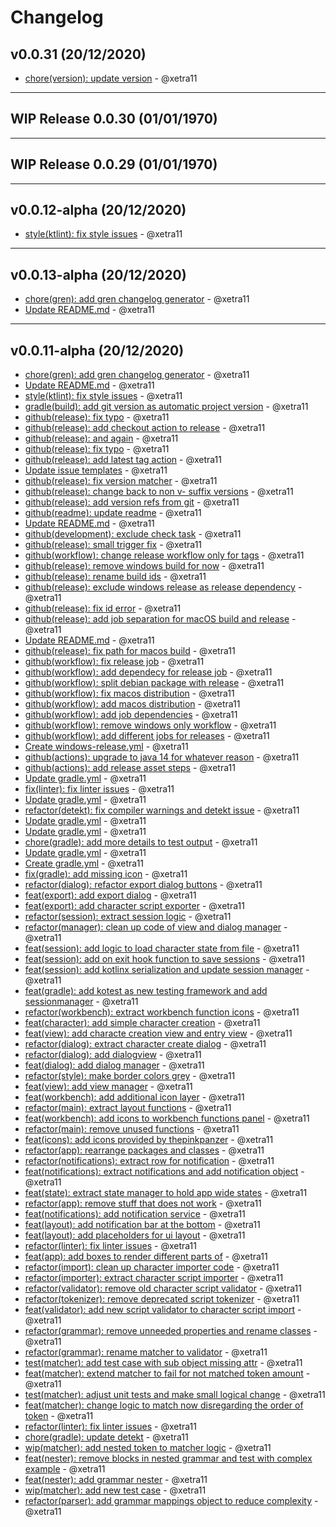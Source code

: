 # Changelog

## v0.0.31 (20/12/2020)
- [chore(version): update version](https://github.com/xetra11/CK3-Workbench/commit/73212d16e319e2f236f1da6e17be496b8e46618f) - @xetra11

---

## WIP Release 0.0.30 (01/01/1970)

---

## WIP Release 0.0.29 (01/01/1970)

---

## v0.0.12-alpha (20/12/2020)
- [style(ktlint): fix style issues](https://github.com/xetra11/CK3-Workbench/commit/0d7154c58631cba185c447989896a81de5b99943) - @xetra11

---

## v0.0.13-alpha (20/12/2020)
- [chore(gren): add gren changelog generator](https://github.com/xetra11/CK3-Workbench/commit/d4d9ff1621f390896762d5767872978d7b06c123) - @xetra11
- [Update README.md](https://github.com/xetra11/CK3-Workbench/commit/a86f446b08773fba78ae01b25701e81663e6a4d5) - @xetra11

---

## v0.0.11-alpha (20/12/2020)
- [chore(gren): add gren changelog generator](https://github.com/xetra11/CK3-Workbench/commit/d4d9ff1621f390896762d5767872978d7b06c123) - @xetra11
- [Update README.md](https://github.com/xetra11/CK3-Workbench/commit/a86f446b08773fba78ae01b25701e81663e6a4d5) - @xetra11
- [style(ktlint): fix style issues](https://github.com/xetra11/CK3-Workbench/commit/0d7154c58631cba185c447989896a81de5b99943) - @xetra11
- [gradle(build): add git version as automatic project version](https://github.com/xetra11/CK3-Workbench/commit/af7429b40e464a1033a669f8e60746aa15a94c54) - @xetra11
- [github(release): fix typo](https://github.com/xetra11/CK3-Workbench/commit/8c08f27bf99aa2c44c4fd0f036955d4e155730bb) - @xetra11
- [github(release): add checkout action to release](https://github.com/xetra11/CK3-Workbench/commit/739797bb4dea2953357d1dbe3f7b29a087e3045c) - @xetra11
- [github(release): and again](https://github.com/xetra11/CK3-Workbench/commit/e62c61743d4b9a7c020e9d9f2f050060288bf0bf) - @xetra11
- [github(release): fix typo](https://github.com/xetra11/CK3-Workbench/commit/8af39e58218a7a14e590b32e26abb793f7a07dd3) - @xetra11
- [github(release): add latest tag action](https://github.com/xetra11/CK3-Workbench/commit/735f0ae274322e35128d0ac0cbebbad3d5aa35ba) - @xetra11
- [Update issue templates](https://github.com/xetra11/CK3-Workbench/commit/2ce43b0a73ffed8a54b25c743b328edef7325e1d) - @xetra11
- [github(release): fix version matcher](https://github.com/xetra11/CK3-Workbench/commit/93da1698441dd5b544a4dc5d941cd9c87af4365c) - @xetra11
- [github(release): change back to non v- suffix versions](https://github.com/xetra11/CK3-Workbench/commit/0a8e1a5e9231176e0bb5fe5aeee36bc843245799) - @xetra11
- [github(release): add version refs from git](https://github.com/xetra11/CK3-Workbench/commit/ec496c7ef46149563ed0aed9fc4d64b9c7d42872) - @xetra11
- [github(readme): update readme](https://github.com/xetra11/CK3-Workbench/commit/52d4cb80a5f2a7867050edfd99499b70492db7ad) - @xetra11
- [Update README.md](https://github.com/xetra11/CK3-Workbench/commit/821862d46e3bee0a841f992f59ec6d868ffd15e7) - @xetra11
- [github(development): exclude check task](https://github.com/xetra11/CK3-Workbench/commit/584504f66e46b42d89f699f0baa496cca1259fb3) - @xetra11
- [github(release): small trigger fix](https://github.com/xetra11/CK3-Workbench/commit/856f06792b97629b7e513f5699c0c8d9470f8aeb) - @xetra11
- [github(workflow): change release workflow only for tags](https://github.com/xetra11/CK3-Workbench/commit/a77f15b04a3cad1abf55deaa1935f7d450fa0822) - @xetra11
- [github(release): remove windows build for now](https://github.com/xetra11/CK3-Workbench/commit/c8339eef9bc6441b56820e78f1e016c9433b4fca) - @xetra11
- [github(release): rename build ids](https://github.com/xetra11/CK3-Workbench/commit/78340644cca83cb2a01526d109ac78e4993c950d) - @xetra11
- [github(release): exclude windows release as release dependency](https://github.com/xetra11/CK3-Workbench/commit/2ea7b33fba5c9d079d55e618517e8bb39df120e0) - @xetra11
- [github(release): fix id error](https://github.com/xetra11/CK3-Workbench/commit/a51f41c9e0aad7ba02edefa5aa0acedda2c5f251) - @xetra11
- [github(release): add job separation for macOS build and release](https://github.com/xetra11/CK3-Workbench/commit/e613e0519460d91fc14d24b0b74bfb98eaf5c607) - @xetra11
- [Update README.md](https://github.com/xetra11/CK3-Workbench/commit/a49eced59a81ef6a264a35617390b958456f8301) - @xetra11
- [github(release): fix path for macos build](https://github.com/xetra11/CK3-Workbench/commit/ac2732402fa8cef826aab3cda340f0bd77f81992) - @xetra11
- [github(workflow): fix release job](https://github.com/xetra11/CK3-Workbench/commit/a3f1520d77f2e6ee5e6cc731a82a86ab901e666a) - @xetra11
- [github(workflow): add dependecy for release job](https://github.com/xetra11/CK3-Workbench/commit/e329c3bf07b84290940e536d256978dbc8c469cb) - @xetra11
- [github(workflow): split debian package with release](https://github.com/xetra11/CK3-Workbench/commit/d554685ecd47782cfa09adeeb87c8a03a079ea8e) - @xetra11
- [github(workflow): fix macos distribution](https://github.com/xetra11/CK3-Workbench/commit/4db17fdb4c6aaf75222460442b0f800ec99945ad) - @xetra11
- [github(workflow): add macos distribution](https://github.com/xetra11/CK3-Workbench/commit/f92ebceae117437c892b5a72eb0364ef53ed58df) - @xetra11
- [github(workflow): add job dependencies](https://github.com/xetra11/CK3-Workbench/commit/e81804736d3402ad4683994ab94f644f77d54003) - @xetra11
- [github(workflow): remove windows only workflow](https://github.com/xetra11/CK3-Workbench/commit/882092828cb2cde873974386b48bb35ef86ab91f) - @xetra11
- [github(workflow): add different jobs for releases](https://github.com/xetra11/CK3-Workbench/commit/861e74e2f5ebe4c065aff69a81dd99c27c6a773a) - @xetra11
- [Create windows-release.yml](https://github.com/xetra11/CK3-Workbench/commit/aa6633bb5aab56008b686ebc795b958404c75ef3) - @xetra11
- [github(actions): upgrade to java 14 for whatever reason](https://github.com/xetra11/CK3-Workbench/commit/43a700fc5a4d22a8707d80583b8941dba5abcba2) - @xetra11
- [github(actions): add release asset steps](https://github.com/xetra11/CK3-Workbench/commit/02dc993bb77212b5cc26515275e51dd22dab2325) - @xetra11
- [Update gradle.yml](https://github.com/xetra11/CK3-Workbench/commit/083763be9597972232f576bd14ea75d7c9bedb7a) - @xetra11
- [fix(linter): fix linter issues](https://github.com/xetra11/CK3-Workbench/commit/1e2a4f657ba148a62fe58ca0ff0a24056b91be2d) - @xetra11
- [Update gradle.yml](https://github.com/xetra11/CK3-Workbench/commit/f0ee90e9ec0aa7fcccb7047ffd7e0d19bdc85915) - @xetra11
- [refactor(detekt): fix compiler warnings and detekt issue](https://github.com/xetra11/CK3-Workbench/commit/e96ae624b8897c7ab3c55a9fe117b7399f19c079) - @xetra11
- [Update gradle.yml](https://github.com/xetra11/CK3-Workbench/commit/9325778d4525baace0e4e545ddcce4c65092fa03) - @xetra11
- [Update gradle.yml](https://github.com/xetra11/CK3-Workbench/commit/53c2876a4796f525eca194db6a516844a78b343b) - @xetra11
- [chore(gradle): add more details to test output](https://github.com/xetra11/CK3-Workbench/commit/57b30467c24e9fc4639aa08b2be94d8728c7ac78) - @xetra11
- [Update gradle.yml](https://github.com/xetra11/CK3-Workbench/commit/419c9e88c1a66e26e80137ae820808932b65f9fe) - @xetra11
- [Create gradle.yml](https://github.com/xetra11/CK3-Workbench/commit/fd22dbadc448be77b1c160d38d34d1ed613542bb) - @xetra11
- [fix(gradle): add missing icon](https://github.com/xetra11/CK3-Workbench/commit/059ba8fb4f3d7e483838fa85e6c04e1c15ae2765) - @xetra11
- [refactor(dialog): refactor export dialog buttons](https://github.com/xetra11/CK3-Workbench/commit/f7c105b9e48294d5b313514aa82fd3a8ef2f2660) - @xetra11
- [feat(export): add export dialog](https://github.com/xetra11/CK3-Workbench/commit/26d5bdb3e1ee8ef057dd294e669aba5331a41a6e) - @xetra11
- [feat(export): add character script exporter](https://github.com/xetra11/CK3-Workbench/commit/98968d689e2a52de952cbacae4a69eeaf8159243) - @xetra11
- [refactor(session): extract session logic](https://github.com/xetra11/CK3-Workbench/commit/5f0342cf2b99a40a112437f6d0ecd9b5782ac866) - @xetra11
- [refactor(manager): clean up code of view and dialog manager](https://github.com/xetra11/CK3-Workbench/commit/e38c2b5469cc4722768de80cfe5f3e4b2c20390e) - @xetra11
- [feat(session): add logic to load character state from file](https://github.com/xetra11/CK3-Workbench/commit/6cd0157cd74846f914717b9158cad0d9f7c21324) - @xetra11
- [feat(session): add on exit hook function to save sessions](https://github.com/xetra11/CK3-Workbench/commit/c5d7baa65a79453ef4069e1172590a237a0e6439) - @xetra11
- [feat(session): add kotlinx serialization and update session manager](https://github.com/xetra11/CK3-Workbench/commit/dfa65903a9524261894166ead3ea1730e1c916f1) - @xetra11
- [feat(gradle): add kotest as new testing framework and add sessionmanager](https://github.com/xetra11/CK3-Workbench/commit/a71aa8b40dee952e7cfb7c83893d028a1a9474ac) - @xetra11
- [refactor(workbench): extract workbench function icons](https://github.com/xetra11/CK3-Workbench/commit/6062534ce01c879bc27c533b7696476a642e7dab) - @xetra11
- [feat(character): add simple character creation](https://github.com/xetra11/CK3-Workbench/commit/b8f56b87fca1cc2c395f6814c69764a514c5829f) - @xetra11
- [feat(view): add characte creation view and entry view](https://github.com/xetra11/CK3-Workbench/commit/7d2e3f67f0ca39e5e12960e2f574fe4407f24e73) - @xetra11
- [refactor(dialog): extract character create dialog](https://github.com/xetra11/CK3-Workbench/commit/c117e591300e4d09f1b5f8e9d1b68aa145eb8e85) - @xetra11
- [refactor(dialog): add dialogview](https://github.com/xetra11/CK3-Workbench/commit/96275681ddc00728355d6695f0e3cb6c622ee24e) - @xetra11
- [feat(dialog): add dialog manager](https://github.com/xetra11/CK3-Workbench/commit/ee5b383656ac55ef7b91c34448018b74c4f1fbf2) - @xetra11
- [refactor(style): make border colors grey](https://github.com/xetra11/CK3-Workbench/commit/89853f7973270adcabe1a2302f1bede35b6f896d) - @xetra11
- [feat(view): add view manager](https://github.com/xetra11/CK3-Workbench/commit/0a4c656b0a965ef4e9e6e597e4ced27e39a63be9) - @xetra11
- [feat(workbench): add additional icon layer](https://github.com/xetra11/CK3-Workbench/commit/e777d0945f0e7ed3ca55a1259016c4d5517a7bc9) - @xetra11
- [refactor(main): extract layout functions](https://github.com/xetra11/CK3-Workbench/commit/492e227af37e59b42ffa52864a47cf9c7223ba9f) - @xetra11
- [feat(workbench): add icons to workbench functions panel](https://github.com/xetra11/CK3-Workbench/commit/91abe11821afd9a9f71f1dbda8219529bf9e279c) - @xetra11
- [refactor(main): remove unused functions](https://github.com/xetra11/CK3-Workbench/commit/c2885a4d72d694e5df7f676e8b60179f0d0496b9) - @xetra11
- [feat(icons): add icons provided by thepinkpanzer](https://github.com/xetra11/CK3-Workbench/commit/aafe7bc16f848e66a5c99d07c89f5f292376b84f) - @xetra11
- [refactor(app): rearrange packages and classes](https://github.com/xetra11/CK3-Workbench/commit/e8dde19db0b702b8a6a629cc476a625afd5bf7e3) - @xetra11
- [refactor(notifications): extract row for notification](https://github.com/xetra11/CK3-Workbench/commit/51e6c541ee3bc22be3796aa0c552300a702f7ea7) - @xetra11
- [feat(notifications): extract notifications and add notification object](https://github.com/xetra11/CK3-Workbench/commit/e26d20862b1d1277639fcfaa0c594c3ad9130a6e) - @xetra11
- [feat(state): extract state manager to hold app wide states](https://github.com/xetra11/CK3-Workbench/commit/b462267a7ae7e1b058d4f4fc082843dec8587604) - @xetra11
- [refactor(app): remove stuff that does not work](https://github.com/xetra11/CK3-Workbench/commit/4200fbc82f60713c9f6f369e0826269d479d5c06) - @xetra11
- [feat(notifications): add notification service](https://github.com/xetra11/CK3-Workbench/commit/f89b7d4587c0b80eb0032b4699b3e4deace23d68) - @xetra11
- [feat(layout): add notification bar at the bottom](https://github.com/xetra11/CK3-Workbench/commit/3e3d08e5f9c8c9fb8111266e70ee53742951d7a5) - @xetra11
- [feat(layout): add placeholders for ui layout](https://github.com/xetra11/CK3-Workbench/commit/34d7afccc377d8c0addab480515a6351859861c2) - @xetra11
- [refactor(linter): fix linter issues](https://github.com/xetra11/CK3-Workbench/commit/cc0308fb1bdf049b73a6b3a71a629bb59f62003a) - @xetra11
- [feat(app): add boxes to render different parts of](https://github.com/xetra11/CK3-Workbench/commit/998bef2be69dbc297410659abaf7c836711c5a60) - @xetra11
- [refactor(import): clean up character importer code](https://github.com/xetra11/CK3-Workbench/commit/f6fa98cf9296264446810f05ef4e5a8b217a47ed) - @xetra11
- [refactor(importer): extract character script importer](https://github.com/xetra11/CK3-Workbench/commit/633bff8e093e620a776b8c1893abb49a0dd80edf) - @xetra11
- [refactor(validator): remove old character script validator](https://github.com/xetra11/CK3-Workbench/commit/242d8de9088da702d39b9acf0a0fc42cb83ae1b8) - @xetra11
- [refactor(tokenizer): remove deprecated script tokenizer](https://github.com/xetra11/CK3-Workbench/commit/359cfaf7229f7c2e4496fa0997d9455278b9b14c) - @xetra11
- [feat(validator): add new script validator to character script import](https://github.com/xetra11/CK3-Workbench/commit/fd660672a84555a2f84a23c6f136a3d94f34da44) - @xetra11
- [refactor(grammar): remove unneeded properties and rename classes](https://github.com/xetra11/CK3-Workbench/commit/8446c7fcd0d233719310a30688c277dcbd39d84e) - @xetra11
- [refactor(grammar): rename matcher to validator](https://github.com/xetra11/CK3-Workbench/commit/55c6ea12be1599da06cf887885f495f4dfc3de99) - @xetra11
- [test(matcher): add test case with sub object missing attr](https://github.com/xetra11/CK3-Workbench/commit/472d3a5fdd31b56187e7d59e1c85aa50e01aa9a9) - @xetra11
- [feat(matcher): extend matcher to fail for not matched token amount](https://github.com/xetra11/CK3-Workbench/commit/db003b68d9b643f09e41f4109dc414dc4dacab13) - @xetra11
- [test(matcher): adjust unit tests and make small logical change](https://github.com/xetra11/CK3-Workbench/commit/53eb20694323ce48f2ab214657ba9ec19ed8a677) - @xetra11
- [feat(matcher): change logic to match now disregarding the order of token](https://github.com/xetra11/CK3-Workbench/commit/f40740e7f28341e7e15e5bc49d2a3f9dbf043d06) - @xetra11
- [refactor(linter): fix linter issues](https://github.com/xetra11/CK3-Workbench/commit/a74d84a3576e71cd9811b639a89df5d750dda572) - @xetra11
- [chore(gradle): update detekt](https://github.com/xetra11/CK3-Workbench/commit/5f0d693965dfe38245b47f1a6e1666e7b08e10cc) - @xetra11
- [wip(matcher): add nested token to matcher logic](https://github.com/xetra11/CK3-Workbench/commit/6248e445c162becfc008a804e9fc004f38bcc320) - @xetra11
- [feat(nester): remove blocks in nested grammar and test with complex example](https://github.com/xetra11/CK3-Workbench/commit/4cc3d1b185bdbe001c80996c182824b41d70fa78) - @xetra11
- [feat(nester): add grammar nester](https://github.com/xetra11/CK3-Workbench/commit/8cbae98ae98038d3285a5b9ae3059e4ec63314fb) - @xetra11
- [wip(matcher): add new test case](https://github.com/xetra11/CK3-Workbench/commit/6c6c845394042fa006850b6b87b6ea52086253ef) - @xetra11
- [refactor(parser): add grammar mappings object to reduce complexity](https://github.com/xetra11/CK3-Workbench/commit/4955f1677075268ae9a19b170301b3c22205c71f) - @xetra11
